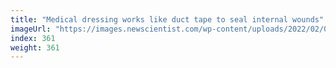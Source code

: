 ```yaml
---
title: "Medical dressing works like duct tape to seal internal wounds"
imageUrl: "https://images.newscientist.com/wp-content/uploads/2022/02/02172135/PRI_221227421.jpg?width=600"
index: 361
weight: 361
---
```

